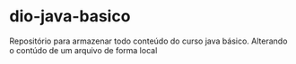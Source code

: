 # dio-java-basico
Repositório para armazenar todo conteúdo do curso java básico. 
Alterando o contúdo de um arquivo de forma local
